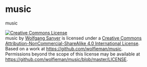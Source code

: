 music
============

music

<a rel="license" href="http://creativecommons.org/licenses/by-nc-sa/4.0/"><img alt="Creative Commons License" style="border-width:0" src="http://i.creativecommons.org/l/by-nc-sa/4.0/88x31.png" /></a><br /><span xmlns:dct="http://purl.org/dc/terms/" property="dct:title">music</span> by <a xmlns:cc="http://creativecommons.org/ns#" href="https://github.com/wolfieman/music" property="cc:attributionName" rel="cc:attributionURL">Wolfgang Sanyer</a> is licensed under a <a rel="license" href="http://creativecommons.org/licenses/by-nc-sa/4.0/">Creative Commons Attribution-NonCommercial-ShareAlike 4.0 International License</a>.<br />Based on a work at <a xmlns:dct="http://purl.org/dc/terms/" href="https://github.com/wolfieman/music" rel="dct:source">https://github.com/wolfieman/music</a>.<br />Permissions beyond the scope of this license may be available at <a xmlns:cc="http://creativecommons.org/ns#" href="https://github.com/wolfieman/music/blob/master/LICENSE" rel="cc:morePermissions">https://github.com/wolfieman/music/blob/master/LICENSE</a>.